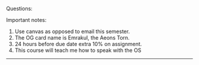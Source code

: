 Questions:

Important notes:
1. Use canvas as opposed to email this semester.
2. The OG card name is Emrakul, the Aeons Torn.
3. 24 hours before due date extra 10% on assignment.
4. This course will teach me how to speak with the OS

-----------------------------------------------------
